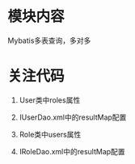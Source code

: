 # 模块内容

Mybatis多表查询，多对多

# 关注代码

1. User类中roles属性

2. IUserDao.xml中的resultMap配置

3. Role类中users属性

4. IRoleDao.xml中的resultMap配置